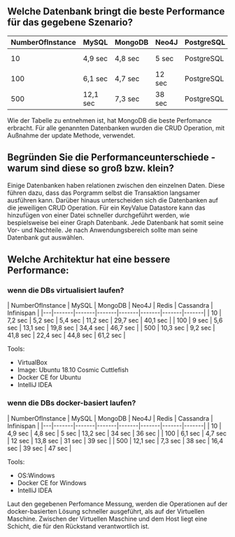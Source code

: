 ## Welche Datenbank bringt die beste Performance für das gegebene Szenario?

| NumberOfInstance | MySQL | MongoDB | Neo4J | PostgreSQL | Redis | Cassandra | Infinispan |
|---|-------|-------|-------|-------|-------|-------|-------|
| 10 | 4,9 sec | 4,8 sec | 5 sec | PostgreSQL | 13,2 sec | 34 sec | 36 sec |
| 100 | 6,1 sec | 4,7 sec | 12 sec | PostgreSQL | 13,8 sec | 31 sec | 39 sec |
| 500 | 12,1 sec | 7,3 sec | 38 sec | PostgreSQL | 16,4 sec | 39 sec | 47 sec |


Wie der Tabelle zu entnehmen ist, hat MongoDB die beste Perfomance erbracht. Für alle genannten Datenbanken
wurden die CRUD Operation, mit Außnahme der update Methode, verwendet.
  
## Begründen Sie die Performanceunterschiede - warum sind diese so groß bzw. klein?

Einige Datenbanken haben relationen zwischen den einzelnen Daten. Diese führen dazu, dass das Porgramm
selbst die Transaktion langsamer ausführen kann. Darüber hinaus unterscheiden sich die Datenbanken auf die jeweiligen
CRUD Operation. Für ein KeyValue Datastore kann das hinzufügen von einer Datei schneller durchgeführt werden, wie
bespielsweise bei einer Graph Datenbank. Jede Datenbank hat somit seine Vor- und Nachteile. 
Je nach Anwendungsbereich sollte man seine Datenbank gut auswählen.

## Welche Architektur hat eine bessere Performance:

### wenn die DBs virtualisiert laufen?

| NumberOfInstance | MySQL | MongoDB | Neo4J | Redis | Cassandra | Infinispan |
|---|-------|-------|-------|-------|-------|-------|-------|
| 10 | 7,2 sec | 5,2 sec | 5,4 sec | 11,2 sec | 29,7 sec | 40,1 sec |
| 100 | 9 sec | 5,6 sec | 13,1 sec | 19,8 sec | 34,4 sec | 46,7 sec |
| 500 | 10,3 sec | 9,2 sec | 41,8 sec | 22,4 sec | 44,8 sec | 61,2 sec |

Tools:

* VirtualBox
* Image: Ubuntu 18.10 Cosmic Cuttlefish
* Docker CE for Ubuntu
* IntelliJ IDEA

### wenn die DBs docker-basiert laufen?

| NumberOfInstance | MySQL | MongoDB | Neo4J | Redis | Cassandra | Infinispan |
|---|-------|-------|-------|-------|-------|-------|-------|
| 10 | 4,9 sec | 4,8 sec | 5 sec | 13,2 sec | 34 sec | 36 sec |
| 100 | 6,1 sec | 4,7 sec | 12 sec | 13,8 sec | 31 sec | 39 sec |
| 500 | 12,1 sec | 7,3 sec | 38 sec | 16,4 sec | 39 sec | 47 sec |


Tools:

* OS:Windows
* Docker CE for Windows
* IntelliJ IDEA


Laut den gegebenen Perfomance Messung, werden die Operationen auf der docker-basierten Lösung
schneller ausgeführt, als auf der Virtuellen Maschine. Zwischen der Virtuellen Maschine und dem Host
liegt eine Schicht, die für den Rückstand verantwortlich ist.
